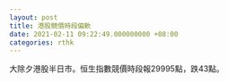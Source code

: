 ```yaml
---
layout: post
title: 港股競價時段偏軟
date: 2021-02-11 09:22:49.000000000 +08:00
categories: rthk
---
```


大除夕港股半日市。恒生指數競價時段報29995點，跌43點。
